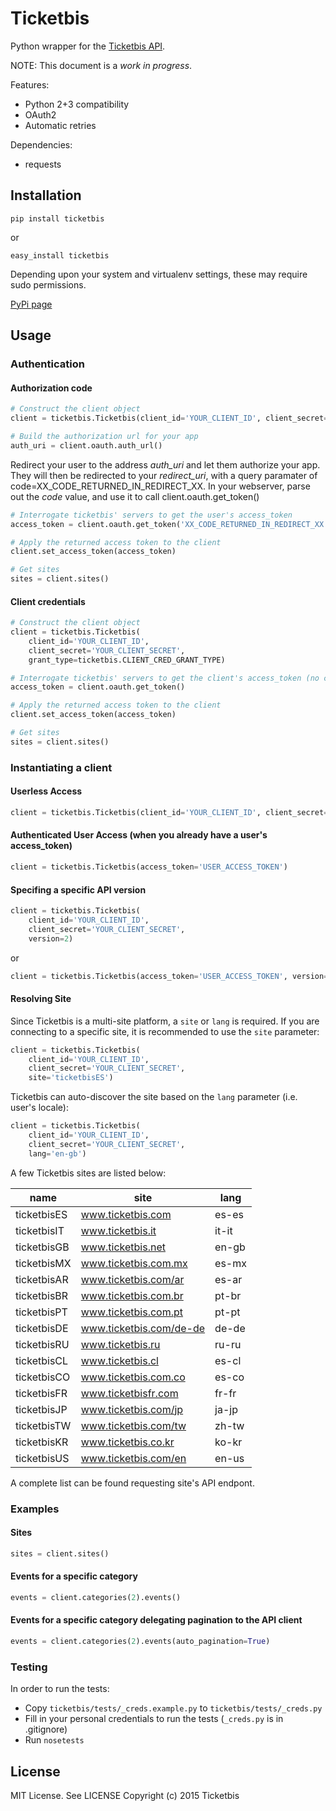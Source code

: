 # Ticketbis

Python wrapper for the [Ticketbis API](http://api.ticketbis.com).

NOTE: This document is a *work in progress*.

Features:

* Python 2+3 compatibility
* OAuth2
* Automatic retries

Dependencies:

* requests

## Installation

    pip install ticketbis

or

    easy_install ticketbis

Depending upon your system and virtualenv settings, these may require sudo permissions.

[PyPi page](https://pypi.python.org/pypi/ticketbis)

## Usage

### Authentication

#### Authorization code
```python
# Construct the client object
client = ticketbis.Ticketbis(client_id='YOUR_CLIENT_ID', client_secret='YOUR_CLIENT_SECRET', redirect_uri='http://yoururl.example.com')

# Build the authorization url for your app
auth_uri = client.oauth.auth_url()
```

Redirect your user to the address *auth_uri* and let them authorize your app. They will then be redirected to your *redirect_uri*, with a query paramater of code=XX_CODE_RETURNED_IN_REDIRECT_XX. In your webserver, parse out the *code* value, and use it to call client.oauth.get_token()

```python
# Interrogate ticketbis' servers to get the user's access_token
access_token = client.oauth.get_token('XX_CODE_RETURNED_IN_REDIRECT_XX')

# Apply the returned access token to the client
client.set_access_token(access_token)

# Get sites
sites = client.sites()
```

#### Client credentials

```python
# Construct the client object
client = ticketbis.Ticketbis(
    client_id='YOUR_CLIENT_ID', 
    client_secret='YOUR_CLIENT_SECRET', 
    grant_type=ticketbis.CLIENT_CRED_GRANT_TYPE)

# Interrogate ticketbis' servers to get the client's access_token (no code required)
access_token = client.oauth.get_token()

# Apply the returned access token to the client
client.set_access_token(access_token)

# Get sites
sites = client.sites()
```
    
### Instantiating a client
#### Userless Access

```python
client = ticketbis.Ticketbis(client_id='YOUR_CLIENT_ID', client_secret='YOUR_CLIENT_SECRET')
```

#### Authenticated User Access (when you already have a user's access_token)

```python
client = ticketbis.Ticketbis(access_token='USER_ACCESS_TOKEN')
```

#### Specifing a specific API version

```python
client = ticketbis.Ticketbis(
    client_id='YOUR_CLIENT_ID', 
    client_secret='YOUR_CLIENT_SECRET', 
    version=2)
```

or

```python
client = ticketbis.Ticketbis(access_token='USER_ACCESS_TOKEN', version=2)
```

#### Resolving Site
Since Ticketbis is a multi-site platform, a `site` or `lang` is required. If you are connecting to a specific site, it is recommended to use the `site` parameter:

```python
client = ticketbis.Ticketbis(
    client_id='YOUR_CLIENT_ID', 
    client_secret='YOUR_CLIENT_SECRET', 
    site='ticketbisES')
```
Ticketbis can auto-discover the site based on the `lang` parameter (i.e. user's locale):

```python
client = ticketbis.Ticketbis(
    client_id='YOUR_CLIENT_ID', 
    client_secret='YOUR_CLIENT_SECRET', 
    lang='en-gb')
```

A few Ticketbis sites are listed below:

| name              | site                       | lang  |
| ----------------- | -------------------------- | ----- |
| ticketbisES       | www.ticketbis.com          | es-es |
| ticketbisIT       | www.ticketbis.it           | it-it |
| ticketbisGB       | www.ticketbis.net          | en-gb |
| ticketbisMX       | www.ticketbis.com.mx       | es-mx |
| ticketbisAR       | www.ticketbis.com/ar       | es-ar |
| ticketbisBR       | www.ticketbis.com.br       | pt-br |
| ticketbisPT       | www.ticketbis.com.pt       | pt-pt |
| ticketbisDE       | www.ticketbis.com/de-de    | de-de |
| ticketbisRU       | www.ticketbis.ru           | ru-ru |
| ticketbisCL       | www.ticketbis.cl           | es-cl |
| ticketbisCO       | www.ticketbis.com.co       | es-co |
| ticketbisFR       | www.ticketbisfr.com        | fr-fr |
| ticketbisJP       | www.ticketbis.com/jp       | ja-jp |
| ticketbisTW       | www.ticketbis.com/tw       | zh-tw |
| ticketbisKR       | www.ticketbis.co.kr        | ko-kr |
| ticketbisUS       | www.ticketbis.com/en       | en-us |

A complete list can be found requesting site's API endpont.

### Examples

#### Sites

```python
sites = client.sites()
```

#### Events for a specific category

```python
events = client.categories(2).events()
```

#### Events for a specific category delegating pagination to the API client

```python
events = client.categories(2).events(auto_pagination=True)
```

### Testing
In order to run the tests:
* Copy `ticketbis/tests/_creds.example.py` to `ticketbis/tests/_creds.py`
* Fill in your personal credentials to run the tests (`_creds.py` is in .gitignore)
* Run `nosetests`

## License
MIT License. See LICENSE
Copyright (c) 2015 Ticketbis
